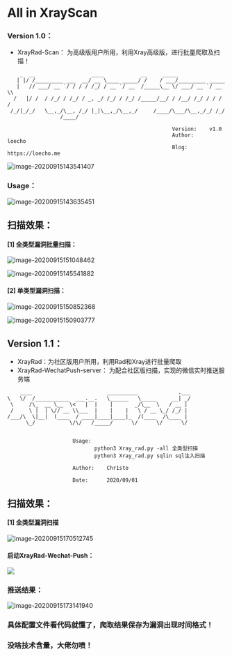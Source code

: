 # All in XrayScan 

 ###  Version 1.0：



- XrayRad-Scan： 为高级版用户所用，利用Xray高级版，进行批量爬取及扫描！



```python2
    _  __                  ____            __     _____
   | |/ /_________ ___  __/ __ \____ _____/ /    / ___/_________ _____
   |   // ___/ __ `/ / / / /_/ / __ `/ __  /_____\__ \/ ___/ __ `/ __ \\
  /   |/ /  / /_/ / /_/ / _, _/ /_/ / /_/ /_____/__/ / /__/ /_/ / / / /
 /_/|_/_/   \__,_/\__, /_/ |_|\__,_/\__,_/     /____/\___/\__,_/_/ /_/
                 /____/

                                                     Version:    v1.0
                                                     Author:     loecho
                                                     Blog:       https://loecho.me
```

![image-20200915143541407](https://loecho.oss-cn-beijing.aliyuncs.com/Blog-Img/20200915143542.png)



### Usage：

![image-20200915143635451](https://loecho.oss-cn-beijing.aliyuncs.com/Blog-Img/20200915143635.png)

##  扫描效果：

####   [1] 全类型漏洞批量扫描：

![image-20200915151048462](https://loecho.oss-cn-beijing.aliyuncs.com/Blog-Img/20200915151058.png)



![image-20200915145541882](https://loecho.oss-cn-beijing.aliyuncs.com/Blog-Img/20200915145606.png)



#### [2] 单类型漏洞扫描：

![image-20200915150852368](https://loecho.oss-cn-beijing.aliyuncs.com/Blog-Img/20200915150852.png)

![image-20200915150903777](https://loecho.oss-cn-beijing.aliyuncs.com/Blog-Img/20200915150903.png)





## Version 1.1：



- XrayRad：为社区版用户所用，利用Rad和Xray进行批量爬取
- XrayRad-WechatPush-server： 为配合社区版扫描，实现的微信实时推送服务端



```
    ____                        __________             .___
\   \/  /___________  ___.__.   \______   \_____     __| _/
 \     /\_  __ \__  \<   |  |    |       _/\__  \   / __ |
 /     \ |  | \// __ \\___  |    |    |   \ / __ \_/ /_/ |
/___/\  \|__|  (____  / ____|____|____|_  /(____  /\____ |
      \_/           \/\/   /_____/      \/      \/      \/


                     Usage:
                            python3 Xray_rad.py -all 全类型扫描
                            python3 Xray_rad.py sqlin sql注入扫描
                            
                     Author:	Chr1sto 
                            
                     Date:	    2020/09/01

```

## 扫描效果：

#### [1] 全类型漏洞扫描

![image-20200915170512745](https://loecho.oss-cn-beijing.aliyuncs.com/Blog-Img/20200915170513.png)

#### 启动XrayRad-Wechat-Push：

![](https://loecho.oss-cn-beijing.aliyuncs.com/Blog-Img/20200916174320.png)

### 推送结果：

![image-20200915173141940](https://loecho.oss-cn-beijing.aliyuncs.com/Blog-Img/20200915173141.png)





### 具体配置文件看代码就懂了，爬取结果保存为漏洞出现时间格式！

### 没啥技术含量，大佬勿喷！



